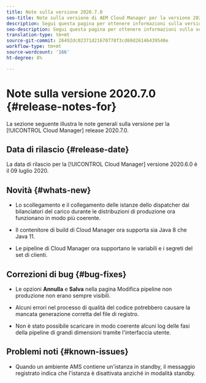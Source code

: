 ```yaml
---
title: Note sulla versione 2020.7.0
seo-title: Note sulla versione di AEM Cloud Manager per la versione 2020.7.0
description: Segui questa pagina per ottenere informazioni sulla versione 2020.7.0 di Cloud Manager
seo-description: Segui questa pagina per ottenere informazioni sulla versione 2020.7.0 di AEM Cloud Manager
translation-type: tm+mt
source-git-commit: 26492dc02371d21670778f3cd60d26146439548e
workflow-type: tm+mt
source-wordcount: '166'
ht-degree: 8%

---
```


# Note sulla versione 2020.7.0 {#release-notes-for}

La sezione seguente illustra le note generali sulla versione per la [!UICONTROL Cloud Manager] release 2020.7.0.

## Data di rilascio {#release-date}

La data di rilascio per la [!UICONTROL Cloud Manager] versione 2020.6.0 è il 09 luglio 2020.

## Novità {#whats-new}

* Lo scollegamento e il collegamento delle istanze dello dispatcher dai bilanciatori del carico durante le distribuzioni di produzione ora funzionano in modo più coerente.

* Il contenitore di build di Cloud Manager ora supporta sia Java 8 che Java 11.

* Le pipeline di Cloud Manager ora supportano le variabili e i segreti del set di clienti.

## Correzioni di bug {#bug-fixes}

* Le opzioni **Annulla** e **Salva** nella pagina Modifica pipeline non produzione non erano sempre visibili.

* Alcuni errori nel processo di qualità del codice potrebbero causare la mancata generazione corretta del file di registro.

* Non è stato possibile scaricare in modo coerente alcuni log delle fasi della pipeline di grandi dimensioni tramite l&#39;interfaccia utente.

## Problemi noti {#known-issues}

* Quando un ambiente AMS contiene un&#39;istanza in standby, il messaggio registrato indica che l&#39;istanza è disattivata anziché in modalità standby.
